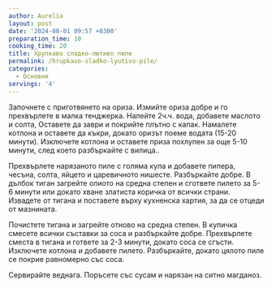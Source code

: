```yaml
---
author: Aurelia
layout: post
date: '2024-08-01 09:57 +0300'
preparation_time: 10
cooking_time: 20
title: Хрупкаво сладко-лютиво пиле
permalink: /hrupkavo-sladko-lyutivo-pile/
categories:
  - Основни
servings: '4'
---
```

Започнете с приготвянето на ориза. Измийте ориза добре и го прехвърлете в малка тенджерка. Налейте 2ч.ч. вода, добавете маслото и солта, Оставете да заври и покрийте плътно с капак. Намалете котлона и оставете да къкри, докато оризът поеме водата (15-20 минути). Изключете котлона и оставете приза похлупен за още 5-10 минути, след което разбъркайте с вилица..

Прехвърлете нарязаното пиле с голяма купа и добавете пипера, чесъна, солта, яйцето и царевичното нишесте. Разбъркайте добре.
В дълбок тиган загрейте олиото на средна степен и сгответе пилето за 5-6 минути или докато хване златиста коричка от всички страни. Извадете от тигана и поставете върху кухненска хартия, за да се отцеди от мазнината.

Почистете тигана и загрейте отново на средна степен.
В купичка смесете всички съставки за соса и разбъркайте добре. Прехвърлете сместа в тигана и гответе за 2-3 минути, докато соса се сгъсти. Изключете котлона и добавете пилето. Разбъркайте, докато цялото пиле се покрие равномерно със соса.

Сервирайте веднага. Поръсете със сусам и нарязан на ситно магданоз.